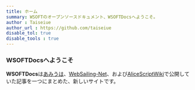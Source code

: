 ```yaml
---
title: ホーム
summary: WSOFTのオープンソースドキュメント、WSOFTDocsへようこそ。
author : Taiseiue
author_url : https://github.com/taiseiue
disable_tol: true
disable_tools : true
---
```


### WSOFTDocsへようこそ
**WSOFTDocs**は[あみうは](https://amiuha2103.amebaownd.com/)、[WebSailing-Net](https://websailing.localinfo.jp/)、および[AliceScriptWiki](https://alice.wsoft.ws/index.php?title=%E3%83%A1%E3%82%A4%E3%83%B3%E3%83%9A%E3%83%BC%E3%82%B8)で公開していた記事を一つにまとめた、新しいサイトです。